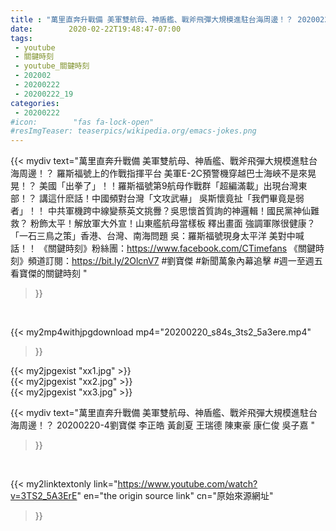 ```yaml
---
title : "萬里直奔升戰備 美軍雙航母、神盾艦、戰斧飛彈大規模進駐台海周邊！？ 20200220-4劉寶傑 李正皓 黃創夏 王瑞德  陳東豪 康仁俊 吳子嘉 "
date:        2020-02-22T19:48:47-07:00
tags:
 - youtube
 - 關鍵時刻
 - youtube_關鍵時刻
 - 202002
 - 20200222
 - 20200222_19
categories:
 - 20200222
#icon:        "fas fa-lock-open"
#resImgTeaser: teaserpics/wikipedia.org/emacs-jokes.png
---
```


{{< mydiv text="萬里直奔升戰備 美軍雙航母、神盾艦、戰斧飛彈大規模進駐台海周邊！？ 羅斯福號上的作戰指揮平台 美軍E-2C預警機穿越巴士海峽不是來晃晃！？ 美國「出拳了」！！羅斯福號第9航母作戰群「超編滿載」出現台灣東部！？ 講這什麽話！中國頻對台灣「文攻武嚇」 吳斯懷竟扯「我們畢竟是弱者」！！ 中共軍機跨中線變蔡英文挑釁？吳思懷首質詢的神邏輯！國民黨神仙難救？ 粉飾太平！解放軍大外宣！山東艦航母當樣板 釋出畫面 強調軍隊很健康？ 「一石三鳥之策」香港、台灣、南海問題 吳：羅斯福號現身太平洋 美對中喊話！！  《關鍵時刻》粉絲團：https://www.facebook.com/CTimefans 《關鍵時刻》頻道訂閱：https://bit.ly/2OlcnV7  #劉寶傑 #新聞萬象內幕追擊 #週一至週五看寶傑的關鍵時刻 "
>}}
<br>


{{< my2mp4withjpgdownload mp4="20200220_s84s_3ts2_5a3ere.mp4"
>}}

{{< my2jpgexist "xx1.jpg" >}}<br>
{{< my2jpgexist "xx2.jpg" >}}<br>
{{< my2jpgexist "xx3.jpg" >}}<br>



{{< mydiv text="萬里直奔升戰備 美軍雙航母、神盾艦、戰斧飛彈大規模進駐台海周邊！？ 20200220-4劉寶傑 李正皓 黃創夏 王瑞德  陳東豪 康仁俊 吳子嘉 "
>}}
<br>

{{< my2linktextonly link="https://www.youtube.com/watch?v=3TS2_5A3ErE"
en="the origin source link" cn="原始來源網址"
>}}


<br>


